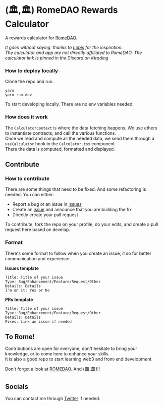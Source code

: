 
# (🏛️,🏛️) RomeDAO Rewards Calculator

A rewards calculator for [RomeDAO](https://romedao.finance).

*It goes without saying: thanks to [Lobis](https://github.com/LobisHQWorkspace) for the inspiration.*  
*The calculator and app are not directly affiliated to RomeDAO. The calculator link is pinned in the Discord on #trading*

### How to deploy locally

Clone the repo and run:

```
yarn
yarn run dev
```

To start developing locally.
There are no env variables needed.

### How does it work

The `CalculatorContext` is where the data fetching happens. We use ethers to instantiate contracts, and call the various functions.  
Once we read and compute all the needed data, we send them through a `useCalculator` hook in the `Calculator.tsx` component.  
There the data is computed, formatted and displayed.

## Contribute

### How to contribute
There are some things that need to be fixed. And some refactoring is needed. You can either:
- Report a bug or an issue in [issues](https://github.com/hanahem/romedao-calculator/issues)
- Create an [issue](https://github.com/hanahem/romedao-calculator/issues) and announce that you are building the fix
- Directly create your pull request

To contribute, fork the repo on your profile, do your edits, and create a pull request here based on develop.

### Format
There's some format to follow when you create an issue, it so for better communication and experience.

**Issues template**
```
Title: Title of your issue
Type: Bug/Enhancement/Feature/Request/Other
Details: Details
I'm on it: Yes or No
```

**PRs template**
```
Title: Title of your issue
Type: Bug/Enhancement/Feature/Request/Other
Details: Details
Fixes: Link an issue if needed
```

## To Rome!
Contributions are open for everyone, don't hesitate to bring your knowledge, or to come here to enhance your skills.  
It is also a good repo to start learning web3 and front-end development.

Don't forget a look at [ROMEDAO](https://romedao.finance).
And (🏛️,🏛️)!!

## Socials
You can contact me through [Twitter](https://twitter.com/0xethercake) if needed.